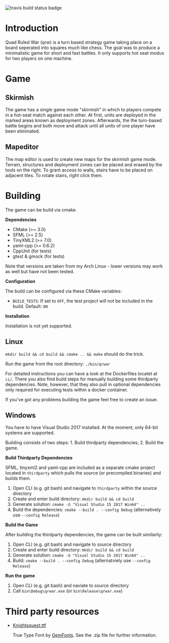 ![travis build status badge](https://travis-ci.org/namelessvoid/qrwar.svg?branch=master)

# Introduction

Quad Ruled War (qrw) is a turn based strategy game taking place on a board seperated into squares much like chess. The goal was to produce a minimalistic game for short and fast battles. It only supports hot seat modus for two players on one machine.


# Game

## Skirmish

The game has a single game mode "skirmish" in which to players compete in a hot-seat match against each other. At first, units are deployed in the marked areas known as deployment zones. Afterwards, the the turn-based battle begins and both move and attack until all units of one player have been eliminated.

## Mapeditor

The map editor is used to create new maps for the skirmish game mode. Terrain, structures and deployment zones can be placed and erased by the tools on the right. To grant access to walls, stairs have to be placed on adjacent tiles. To rotate stairs, right click them.


# Building

The game can be build via cmake.

**Dependencies**

- CMake (>= 3.0)
- SFML (>= 2.5)
- TinyXML2 (>= 7.0)
- yaml-cpp (>= 0.6.2)
- CppUnit (for tests)
- gtest & gmock (for tests)

Note that versions are taken from my Arch Linux - lower versions may work as well but have not been tested.

**Configuration**

The build can be configured via these CMake variables:

- `BUILD_TESTS`: If set to `OFF`, the test project will not be included in the build. Default: `ON`

**Installation**

Installation is not yet supported.

## Linux

`mkdir build && cd build && cmake .. && make` should do the trick.

Run the game from the root directory: `./bin/qrwar`

For detailed instructions you can have a look at the Dockerfiles locatet at `ci/`.
There you also find build steps for manually building some thirdparty dependencies.
Note, however, that they also pull in optional dependencies only required for executing tests within a docker container.

If you've got any problems building the game feel free to create an issue.

## Windows

You have to have Visual Studio 2017 installed. At the moment, only 64-bit systems are supported.

Building consists of two steps: 1. Build thirdparty dependencies; 2. Build the game.

**Build Thirdparty Dependencies**

SFML, tinyxml2 and yaml-cpp are included as a separate cmake project located in `thirdparty` which pulls the source (or precompiled binaries) and builds them.

1. Open CLI (e.g. git bash) and navigate to `thirdparty` within the source directory
2. Create and enter build directory: `mkdir build && cd build`
3. Generate solution: `cmake -G "Visual Studio 15 2017 Win64" ..`
4. Build the dependencies: `cmake --build . --config Debug` (alternatively use `--config Release`)

**Build the Game**

After building the thirdparty dependencies, the game can be built similarily:

1. Open CLI (e.g. git bash) and navigate to source directory
2. Create and enter build directory: `mkdir build && cd build`
3. Generate solution: `cmake -G "Visual Studio 15 2017 Win64" ..`
5. Build: `cmake --build . --config Debug` (alternatviely use `--config Release`)

**Run the game**

1. Open CLI (e.g. git bash) and naviate to source directory
2. Call `bin\Debug\qrwar.exe` (or `bin\Release\qrwar.exe`)


# Third party resources

- [Knightsquest.ttf](http://moorstation.org/typoasis/designers/graham/fonts/knightsq.zip)

  True Type Font by [GemFonts](http://moorstation.org/typoasis/designers/gemnew/home.html). See the .zip file for further information.
